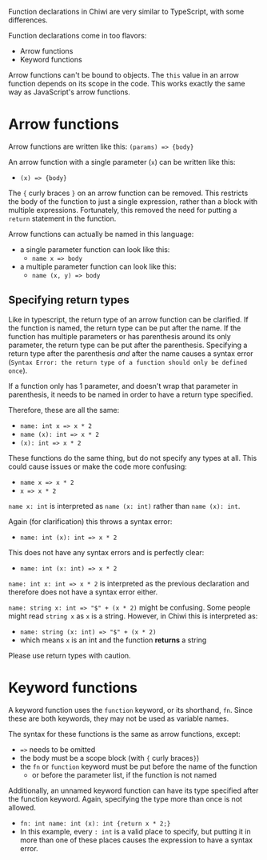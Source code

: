 
Function declarations in Chiwi are very similar to TypeScript, with some differences.

Function declarations come in too flavors:
* Arrow functions
* Keyword functions

Arrow functions can't be bound to objects. The `this` value in an arrow function depends on its scope in the code. This works exactly the same way as JavaScript's arrow functions.

# Arrow functions
Arrow functions are written like this: `(params) => {body}`

An arrow function with a single parameter (`x`) can be written like this:
* `(x) => {body}`

The `{` curly braces `}` on an arrow function can be removed. This restricts the body of the function to just a single expression, rather than a block with multiple expressions. Fortunately, this removed the need for putting a `return` statement in the function.

Arrow functions can actually be named in this language:
* a single parameter function can look like this:
    * `name x => body`
* a multiple parameter function can look like this:
    * `name (x, y) => body`

## Specifying return types
Like in typescript, the return type of an arrow function can be clarified. If the function is named, the return type can be put after the name. If the function has multiple parameters or has parenthesis around its only parameter, the return type can be put after the parenthesis. Specifying a return type after the parenthesis *and* after the name causes a syntax error (`Syntax Error: the return type of a function should only be defined once`).

If a function only has 1 parameter, and doesn't wrap that parameter in parenthesis, it needs to be named in order to have a return type specified.

Therefore, these are all the same:
* `name: int x => x * 2`
* `name (x): int => x * 2`
* `(x): int => x * 2`

These functions do the same thing, but do not specify any types at all. This could cause issues or make the code more confusing:
* `name x => x * 2`
* `x => x * 2`

`name x: int` is interpreted as `name (x: int)` rather than `name (x): int`.

Again (for clarification) this throws a syntax error:
* `name: int (x): int => x * 2`

This does not have any syntax errors and is perfectly clear:
* `name: int (x: int) => x * 2`

`name: int x: int => x * 2` is interpreted as the previous declaration and therefore does not have a syntax error either.

`name: string x: int => "$" + (x * 2)` might be confusing. Some people might read `string x` as `x` is a string. However, in Chiwi this is interpreted as:
* `name: string (x: int) => "$" + (x * 2)`
* which means `x` is an int and the function **returns** a string

Please use return types with caution.

# Keyword functions
A keyword function uses the `function` keyword, or its shorthand, `fn`. Since these are both keywords, they may not be used as variable names.

The syntax for these functions is the same as arrow functions, except:
* `=>` needs to be omitted
* the body must be a scope block (with `{` curly braces`}`)
* the `fn` or `function` keyword must be put before the name of the function
    * or before the parameter list, if the function is not named

Additionally, an unnamed keyword function can have its type specified after the function keyword. Again, specifying the type more than once is not allowed.
* `fn: int name: int (x): int {return x * 2;}`
* In this example, every `: int` is a valid place to specify, but putting it in more than one of these places causes the expression to have a syntax error.


